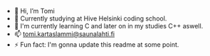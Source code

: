 - 👋 Hi, I’m Tomi
- 👀 Currently studying at Hive Helsinki coding school.
- 🌱 I'm currently learning C and later on in my studies C++ aswell.  
- 📫 tomi.kartaslammi@saunalahti.fi
- ⚡ Fun fact: I'm gonna update this readme at some point.

<!---
tkartasl/tkartasl is a ✨ special ✨ repository because its `README.md` (this file) appears on your GitHub profile.
You can click the Preview link to take a look at your changes.
--->
